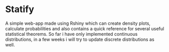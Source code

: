 # Statify
A simple web-app made using Rshiny which can create density plots, calculate probabilities and also contains a quick reference for several useful statistical theorems.
So far i have only implemented continuous distributions, in a few weeks i will try to update discrete distributions as well. 
